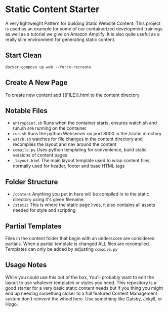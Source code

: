 # Static Content Starter
A very lightweight Pattern for building Static Website Content. This project is used as an example for some of our containerized development trainings as well as a
tutorial we give on Amazon Amplify. It is also quite useful as a really slim environment for generating static content.

## Start Clean
`docker-compose up web --force-recreate`

## Create A New Page
To create new content add {{FILE}}.html to the content directory

## Notable Files
* `entrypoint.sh` Runs when the container starts, ensures watch.sh and run.sh are running on the container
* `run.sh`  Runs the python Webserver on port 8000 in the /static directory
* `watch.sh` watches for file changes in the content directory and recompiles the layout and nav around the content
* `compile.py`  Uses python templating for convenience, build static versions of content pages
* `_layout.html` The main layout template used to wrap content files, normally used for header, footer and base HTML tags

## Folder Structure
* `/content` Anything you put in here will be compiled in to the static directory using it's given filename.
* `/static` This is where the static page lives, it also contains all assets needed for style and scripting


## Partial Templates
Files in the content folder that begin with an underscore are considered partials. When a partial template is changed ALL files are recompiled. Templates can only be
added by adjusting `compile.py`

## Usage Notes
While you could use this out of the box, You'll probably want to edit the layout to use whatever templates or styles you need. This repository
is a good starter for a very basic static content needs but if you thing you might end up needing something closer to a full featured Content Management system don't reinvent the wheel here.
Use something like Gatsby, Jekyll, or Hogo.
